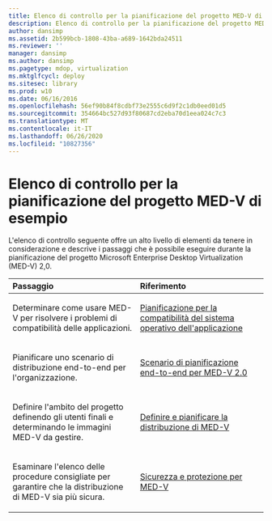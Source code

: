 ```yaml
---
title: Elenco di controllo per la pianificazione del progetto MED-V di esempio
description: Elenco di controllo per la pianificazione del progetto MED-V di esempio
author: dansimp
ms.assetid: 2b599bcb-1808-43ba-a689-1642bda24511
ms.reviewer: ''
manager: dansimp
ms.author: dansimp
ms.pagetype: mdop, virtualization
ms.mktglfcycl: deploy
ms.sitesec: library
ms.prod: w10
ms.date: 06/16/2016
ms.openlocfilehash: 56ef90b84f8cdbf73e2555c6d9f2c1db0eed01d5
ms.sourcegitcommit: 354664bc527d93f80687cd2eba70d1eea024c7c3
ms.translationtype: MT
ms.contentlocale: it-IT
ms.lasthandoff: 06/26/2020
ms.locfileid: "10827356"
---
```

# Elenco di controllo per la pianificazione del progetto MED-V di esempio


L'elenco di controllo seguente offre un alto livello di elementi da tenere in considerazione e descrive i passaggi che è possibile eseguire durante la pianificazione del progetto Microsoft Enterprise Desktop Virtualization (MED-V) 2,0.

<table>
<colgroup>
<col width="50%" />
<col width="50%" />
</colgroup>
<thead>
<tr class="header">
<th align="left">Passaggio</th>
<th align="left">Riferimento</th>
</tr>
</thead>
<tbody>
<tr class="odd">
<td align="left"><p>Determinare come usare MED-V per risolvere i problemi di compatibilità delle applicazioni.</p></td>
<td align="left"><p><a href="planning-for-application-operating-system-compatibility.md" data-raw-source="[Planning for Application Operating System Compatibility](planning-for-application-operating-system-compatibility.md)">Pianificazione per la compatibilità del sistema operativo dell'applicazione</a></p></td>
</tr>
<tr class="even">
<td align="left"><p>Pianificare uno scenario di distribuzione end-to-end per l'organizzazione.</p></td>
<td align="left"><p><a href="end-to-end-planning-scenario-for-med-v-20.md" data-raw-source="[End-to-End Planning Scenario for MED-V 2.0](end-to-end-planning-scenario-for-med-v-20.md)">Scenario di pianificazione end-to-end per MED-V 2.0</a></p></td>
</tr>
<tr class="odd">
<td align="left"><p>Definire l'ambito del progetto definendo gli utenti finali e determinando le immagini MED-V da gestire.</p></td>
<td align="left"><p><a href="define-and-plan-your-med-v-deployment.md" data-raw-source="[Define and Plan your MED-V Deployment](define-and-plan-your-med-v-deployment.md)">Definire e pianificare la distribuzione di MED-V</a></p></td>
</tr>
<tr class="even">
<td align="left"><p>Esaminare l'elenco delle procedure consigliate per garantire che la distribuzione di MED-V sia più sicura.</p></td>
<td align="left"><p><a href="security-and-protection-for-med-v.md" data-raw-source="[Security and Protection for MED-V](security-and-protection-for-med-v.md)">Sicurezza e protezione per MED-V</a></p></td>
</tr>
</tbody>
</table>

 

 

 





